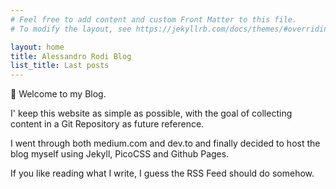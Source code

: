 ```yaml
---
# Feel free to add content and custom Front Matter to this file.
# To modify the layout, see https://jekyllrb.com/docs/themes/#overriding-theme-defaults

layout: home
title: Alessandro Rodi Blog
list_title: Last posts
---
```


👋 Welcome to my Blog. 

I' keep this website as simple as possible, with the goal of collecting content in a Git Repository as future reference.

I went through both medium.com and dev.to and finally decided to host the blog myself using Jekyll, PicoCSS and Github Pages.

If you like reading what I write, I guess the RSS Feed should do somehow.
